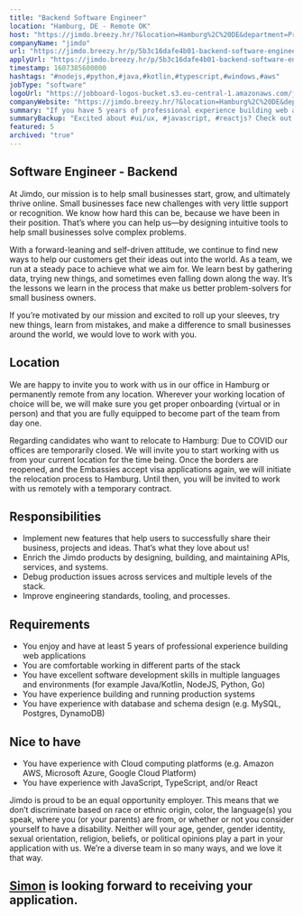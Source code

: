 ```yaml
---
title: "Backend Software Engineer"
location: "Hamburg, DE - Remote OK"
host: "https://jimdo.breezy.hr/?&location=Hamburg%2C%20DE&department=Product%20%26%20Engineering#positions"
companyName: "jimdo"
url: "https://jimdo.breezy.hr/p/5b3c16dafe4b01-backend-software-engineer-m-f-d"
applyUrl: "https://jimdo.breezy.hr/p/5b3c16dafe4b01-backend-software-engineer-m-f-d/apply"
timestamp: 1607385600000
hashtags: "#nodejs,#python,#java,#kotlin,#typescript,#windows,#aws"
jobType: "software"
logoUrl: "https://jobboard-logos-bucket.s3.eu-central-1.amazonaws.com/jimdo"
companyWebsite: "https://jimdo.breezy.hr/?&location=Hamburg%2C%20DE&department=Product%20%26%20Engineering#positions"
summary: "If you have 5 years of professional experience building web applications, Jimdo has a job opening for a backend software engineer"
summaryBackup: "Excited about #ui/ux, #javascript, #reactjs? Check out this job post!"
featured: 5
archived: "true"
---
```


## Software Engineer - Backend

At Jimdo, our mission is to help small businesses start, grow, and ultimately thrive online. Small businesses face new challenges with very little support or recognition. We know how hard this can be, because we have been in their position. That’s where you can help us—by designing intuitive tools to help small businesses solve complex problems.

With a forward-leaning and self-driven attitude, we continue to find new ways to help our customers get their ideas out into the world. As a team, we run at a steady pace to achieve what we aim for. We learn best by gathering data, trying new things, and sometimes even falling down along the way. It’s the lessons we learn in the process that make us better problem-solvers for small business owners.

If you’re motivated by our mission and excited to roll up your sleeves, try new things, learn from mistakes, and make a difference to small businesses around the world, we would love to work with you.

## Location

We are happy to invite you to work with us in our office in Hamburg or permanently remote from any location. Wherever your working location of choice will be, we will make sure you get proper onboarding (virtual or in person) and that you are fully equipped to become part of the team from day one.

Regarding candidates who want to relocate to Hamburg: Due to COVID our offices are temporarily closed. We will invite you to start working with us from your current location for the time being. Once the borders are reopened, and the Embassies accept visa applications again, we will initiate the relocation process to Hamburg. Until then, you will be invited to work with us remotely with a temporary contract.

## Responsibilities

*   Implement new features that help users to successfully share their business, projects and ideas. That’s what they love about us!
*   Enrich the Jimdo products by designing, building, and maintaining APIs, services, and systems.
*   Debug production issues across services and multiple levels of the stack.
*   Improve engineering standards, tooling, and processes.

## Requirements

*   You enjoy and have at least 5 years of professional experience building web applications
*   You are comfortable working in different parts of the stack
*   You have excellent software development skills in multiple languages and environments (for example Java/Kotlin, NodeJS, Python, Go)
*   You have experience building and running production systems
*   You have experience with database and schema design (e.g. MySQL, Postgres, DynamoDB)

## Nice to have

*   You have experience with Cloud computing platforms (e.g. Amazon AWS, Microsoft Azure, Google Cloud Platform)
*   You have experience with JavaScript, TypeScript, and/or React

Jimdo is proud to be an equal opportunity employer. This means that we don’t discriminate based on race or ethnic origin, color, the language(s) you speak, where you (or your parents) are from, or whether or not you consider yourself to have a disability. Neither will your age, gender, gender identity, sexual orientation, religion, beliefs, or political opinions play a part in your application with us. We’re a diverse team in so many ways, and we love it that way.

## [Simon](https://www.linkedin.com/in/simon-hartmann-2b374a36/) is looking forward to receiving your application.

